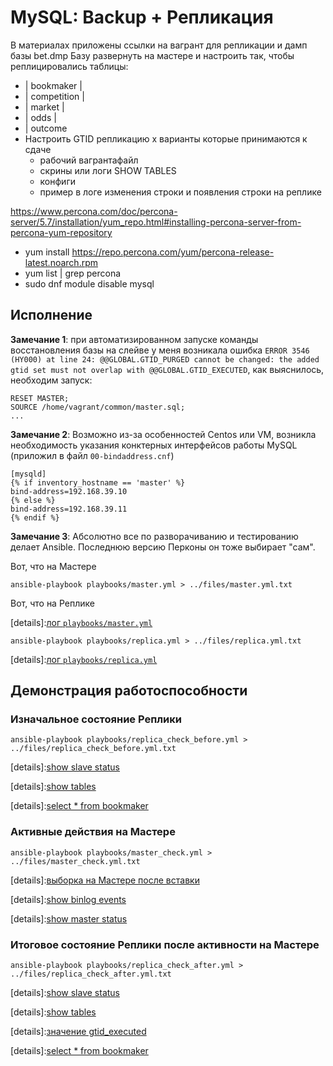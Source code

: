 # MySQL: Backup + Репликация 

В материалах приложены ссылки на вагрант для репликации и дамп базы bet.dmp
Базу развернуть на мастере и настроить так, чтобы реплицировались таблицы:
* | bookmaker          |
* | competition        |
* | market             |
* | odds               |
* | outcome
* Настроить GTID репликацию x варианты которые принимаются к сдаче
  * рабочий вагрантафайл
  * скрины или логи SHOW TABLES
  * конфиги
  * пример в логе изменения строки и появления строки на реплике

https://www.percona.com/doc/percona-server/5.7/installation/yum_repo.html#installing-percona-server-from-percona-yum-repository
* yum install https://repo.percona.com/yum/percona-release-latest.noarch.rpm
* yum list | grep percona
* sudo dnf module disable mysql

## Исполнение

__Замечание 1__: при автоматизированном запуске команды восстановления базы на слейве у меня возникала ошибка `ERROR 3546 (HY000) at line 24: @@GLOBAL.GTID_PURGED cannot be changed: the added gtid set must not overlap with @@GLOBAL.GTID_EXECUTED`, как выяснилось, необходим запуск:
```sqlite-psql
RESET MASTER;
SOURCE /home/vagrant/common/master.sql;
...
```
__Замечание 2__: Возможно из-за особенностей Centos или VM, возникла необходимость указания конктерных интерфейсов работы MySQL (приложил в файл `00-bindaddress.cnf`)
```properties
[mysqld]
{% if inventory_hostname == 'master' %}
bind-address=192.168.39.10
{% else %}
bind-address=192.168.39.11
{% endif %}
```

__Замечание 3__: Абсолютно все по разворачиванию и тестированию делает Ansible. Последнюю версию Перконы он тоже выбирает "сам".

Вот, что на Мастере

```shell
ansible-playbook playbooks/master.yml > ../files/master.yml.txt
```

Вот, что на Реплике

[details]:[лог `playbooks/master.yml`](./039/files/master.yml.txt)

```shell
ansible-playbook playbooks/replica.yml > ../files/replica.yml.txt
```

[details]:[лог `playbooks/replica.yml`](./039/files/replica.yml.txt)

## Демонстрация работоспособности

### Изначальное состояние Реплики

```shell
ansible-playbook playbooks/replica_check_before.yml > ../files/replica_check_before.yml.txt
```

[details]:[show slave status](./039/files/replica_before-show_slave_status.txt)

[details]:[show tables](./039/files/replica_before-slave_show_tables.txt)

[details]:[select * from bookmaker](./039/files/replica_before-select_from_bookmaker.txt)

### Активные действия на Мастере

```shell
ansible-playbook playbooks/master_check.yml > ../files/master_check.yml.txt
```


[details]:[выборка на Мастере после вставки](./039/files/master_check-select_after_insert.txt)

[details]:[show binlog events](./039/files/master_check-show_binlog_events.txt)

[details]:[show master status](./039/files/master_check-show_master_status.txt)

### Итоговое состояние Реплики после активности на Мастере

```shell
ansible-playbook playbooks/replica_check_after.yml > ../files/replica_check_after.yml.txt
```

[details]:[show slave status](./039/files/replica_after-show_slave_status.txt)

[details]:[show tables](./039/files/replica_after-slave_show_tables.txt)

[details]:[значение gtid_executed](./039/files/replica_after-gtid_executed.txt)

[details]:[select * from bookmaker](./039/files/replica_after-select_from_bookmaker.txt)
